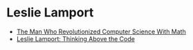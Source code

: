 # Leslie Lamport
- [The Man Who Revolutionized Computer Science With Math](https://youtu.be/rkZzg7Vowao)
- [Leslie Lamport: Thinking Above the Code](https://youtu.be/-4Yp3j_jk8Q)
